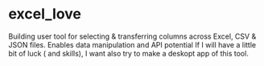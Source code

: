 # excel_love
Building user tool for selecting &amp; transferring columns across Excel, CSV &amp; JSON files. Enables data manipulation and API potential
If I will have a little bit of luck ( and skills), I want also try to make a deskopt app of this tool.

